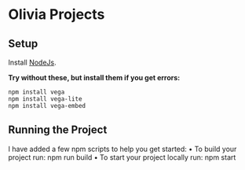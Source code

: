 # Olivia Projects

## Setup

Install [NodeJs](https://nodejs.org/en/).

**Try without these, but install them if you get errors:**
```
npm install vega
npm install vega-lite
npm install vega-embed
```

## Running the Project

I have added a few npm scripts to help you get started:
  • To build your project run:  npm run build
  • To start your project locally run:  npm start